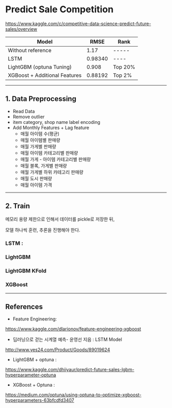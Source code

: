 # Predict Sale Competition

https://www.kaggle.com/c/competitive-data-science-predict-future-sales/overview

|Model |RMSE | Rank|
|---|---|--- |
|Without reference |1.17|-----|
|LSTM| 0.98340| ----|
|LightGBM (optuna Tuning)|0.908 |Top 20%|
|XGBoost + Additional Features | 0.88192| Top 2%|

---

## 1. Data Preprocessing
  * Read Data
  * Remove outlier
  * item category, shop name label encoding
  * Add Monthly Features + Lag feature
    * 매월 아이템 수(평균)
    * 매월 아이템별 판매량
    * 매월 가게별 판매량
    * 매월 아이템 카테고리별 판매량
    * 매월 가게 - 아이템 카테고리별 판매량
    * 매월 블록, 가게별 판매량
    * 매월 가게별 하위 카테고리 판매량
    * 매월 도시 판매량
    * 매월 아이템 가격
  
---

## 2. Train
메모리 용량 제한으로 인해서 데이터를 pickle로 저장한 뒤, 

모델 하나씩 훈련, 추론을 진행해야 한다. 

###  LSTM : 
###  LightGBM


### LightGBM KFold
###  XGBoost

---

## References

* Feature Engineering: 

https://www.kaggle.com/dlarionov/feature-engineering-xgboost

* 딥러닝으로 걷는 시계열 예측- 윤영선 지음 : LSTM Model 

http://www.yes24.com/Product/Goods/89019624

* LightGBM + optuna :

https://www.kaggle.com/dhiiyaur/predict-future-sales-lgbm-hyperparameter-optuna

* XGBoost + Optuna :

https://medium.com/optuna/using-optuna-to-optimize-xgboost-hyperparameters-63bfcdfd3407

